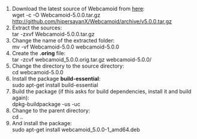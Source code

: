 1. Download the latest source of Webcamoid from [here](https://github.com/hipersayanX/Webcamoid/releases):  
        wget -c -O Webcamoid-5.0.0.tar.gz http://github.com/hipersayanX/Webcamoid/archive/v5.0.0.tar.gz
2. Extract the sources:  
        tar -zxvf Webcamoid-5.0.0.tar.gz
3. Change the name of the extracted folder:  
        mv -vf Webcamoid-5.0.0 webcamoid-5.0.0
3. Create the **.oring** file:  
        tar -zcvf webcamoid_5.0.0.orig.tar.gz webcamoid-5.0.0/
4. Change the directory to the source directory:  
        cd webcamoid-5.0.0
5. Install the package **build-essential**:  
        sudo apt-get install build-essential
6. Build the package (if this asks for build dependencies, install it and build again):  
        dpkg-buildpackage -us -uc
7. Change to the parent directory:  
        cd ..
8. And install the package:  
        sudo apt-get install webcamoid_5.0.0-1_amd64.deb
